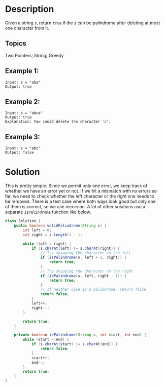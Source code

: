 # Description

Given a string `s`, return `true` if the `s` can be palindrome after deleting at most one character from it.

## Topics

Two Pointers; String; Greedy

## Example 1:

```
Input: s = "aba"
Output: true
```

## Example 2:

```
Input: s = "abca"
Output: true
Explanation: You could delete the character 'c'.
```

## Example 3:

```
Input: s = "abc"
Output: false
```

# Solution

This is pretty simple. Since we permit only one error, we keep track of whether we have an error yet or not. If we hit a mismatch with no errors so far, we need to check whether the left character or the right one needs to be removed. There is a test case where both ways look good but only one of them is correct, so we use recursion. A lot of other solutions use a separate `isPalindrome` function like below.

```java
class Solution {
    public boolean validPalindrome(String s) {
        int left = 0;
        int right = s.length() - 1;

        while (left < right) {
            if (s.charAt(left) != s.charAt(right)) {
                // Try skipping the character on the left
                if (isPalindrome(s, left + 1, right)) {
                    return true;
                }
                // Try skipping the character on the right
                if (isPalindrome(s, left, right - 1)) {
                    return true;
                }
                // If neither case is a palindrome, return false
                return false;
            }
            left++;
            right--;
        }

        return true;
    }

    private boolean isPalindrome(String s, int start, int end) {
        while (start < end) {
            if (s.charAt(start) != s.charAt(end)) {
                return false;
            }
            start++;
            end--;
        }
        return true;
    }
}
```
